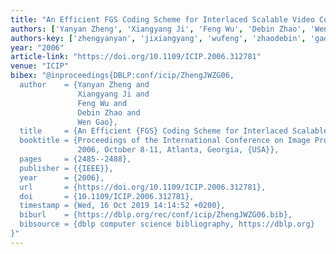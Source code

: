 ```yaml
---
title: "An Efficient FGS Coding Scheme for Interlaced Scalable Video Coding"
authors: ['Yanyan Zheng', 'Xiangyang Ji', 'Feng Wu', 'Debin Zhao', 'Wen Gao 0001']
authors-key: ['zhengyanyan', 'jixiangyang', 'wufeng', 'zhaodebin', 'gaowen']
year: "2006"
article-link: "https://doi.org/10.1109/ICIP.2006.312781"
venue: "ICIP"
bibex: "@inproceedings{DBLP:conf/icip/ZhengJWZG06,
  author    = {Yanyan Zheng and
               Xiangyang Ji and
               Feng Wu and
               Debin Zhao and
               Wen Gao},
  title     = {An Efficient {FGS} Coding Scheme for Interlaced Scalable Video Coding},
  booktitle = {Proceedings of the International Conference on Image Processing, {ICIP}
               2006, October 8-11, Atlanta, Georgia, {USA}},
  pages     = {2485--2488},
  publisher = {{IEEE}},
  year      = {2006},
  url       = {https://doi.org/10.1109/ICIP.2006.312781},
  doi       = {10.1109/ICIP.2006.312781},
  timestamp = {Wed, 16 Oct 2019 14:14:52 +0200},
  biburl    = {https://dblp.org/rec/conf/icip/ZhengJWZG06.bib},
  bibsource = {dblp computer science bibliography, https://dblp.org}
}"
---
```

